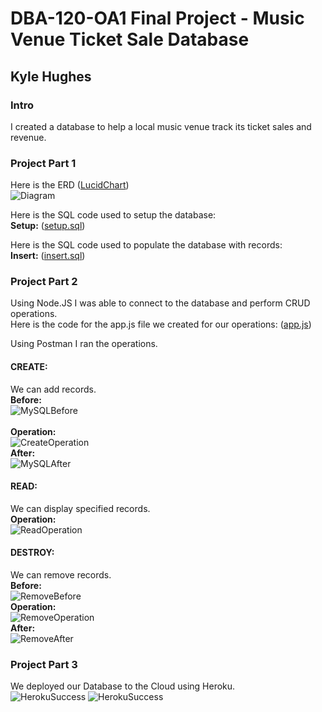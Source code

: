 # DBA-120-OA1 Final Project - Music Venue Ticket Sale Database
## Kyle Hughes

### Intro
I created a database to help a local music venue track its ticket sales and revenue.

### Project Part 1
Here is the ERD ([LucidChart](https://lucid.app/lucidchart/f3d98e80-2da0-4457-a795-b06fbfb41133/edit?viewport_loc=-214%2C56%2C2225%2C1058%2C0_0&invitationId=inv_31665265-59b2-44d0-8c11-c70ae3808f8f))<br>
![Diagram](ERD.png)

Here is the SQL code used to setup the database:<br>
**Setup:** ([setup.sql](setup.sql))

Here is the SQL code used to populate the database with records:<br>
**Insert:** ([insert.sql](insert.sql))

### Project Part 2
Using Node.JS I was able to connect to the database and perform CRUD operations.<br>
Here is the code for the app.js file we created for our operations: ([app.js](app.js))<br>

Using Postman I ran the operations.

#### CREATE:
We can add records.<br>
**Before:**<br>
![MySQLBefore](AddRecordMySQLBefore.png)<br>
<br>
**Operation:**<br>
![CreateOperation](AddRecord.png)<br>
**After:**<br>
![MySQLAfter](AddRecordMySQLAfter.png)<br>

#### READ:
We can display specified records.<br>
**Operation:**<br>
![ReadOperation](ReadRecord.png)<br>

#### DESTROY:
We can remove records.<br>
**Before:**<br>
![RemoveBefore](AddRecordMySQLAfter.png)<br>
**Operation:**<br>
![RemoveOperation](RemoveRecord.png)<br>
**After:**<br>
![RemoveAfter](RemoveRecordAfter.png)<br>

### Project Part 3
We deployed our Database to the Cloud using Heroku.<br>
![HerokuSuccess](HerokuSuccess.png)
![HerokuSuccess](HerokuSuccess2.png)
